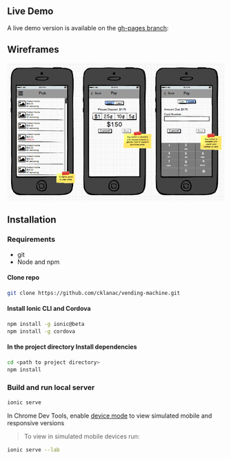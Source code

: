 ## Live Demo
A live demo version is available on the [gh-pages branch](https://cklanac.github.io/vending-machine/www/index.html):

## Wireframes
![wireframes](https://github.com/cklanac/vending-machine/blob/master/vending-machine-wireframes.png "Vending Machine Wireframes")

## Installation

### Requirements
* git
* Node and npm

#### Clone repo 
``` bash
git clone https://github.com/cklanac/vending-machine.git
```

#### Install Ionic CLI and Cordova
``` bash
npm install -g ionic@beta
npm install -g cordova
```

#### In the project directory Install dependencies
```bash
cd <path to project directory> 
npm install
```

### Build and run local server
``` bash
ionic serve
```
In Chrome Dev Tools, enable [device mode](https://developers.google.com/web/tools/chrome-devtools/iterate/device-mode/) to view simulated mobile and responsive versions


> To view in simulated mobile devices run:
``` bash
ionic serve --lab    
```
